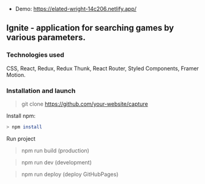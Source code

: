 - Demo: https://elated-wright-14c206.netlify.app/

## Ignite - application for searching games by various parameters.

### Technologies used

CSS, React, Redux, Redux Thunk, React Router, Styled Components, Framer Motion.

### Installation and launch

> git clone <https://github.com/your-website/capture>

Install npm:

```bash
> npm install
```

Run project

> npm run build (production)

> npm run dev (development)

> npm run deploy (deploy GitHubPages)
